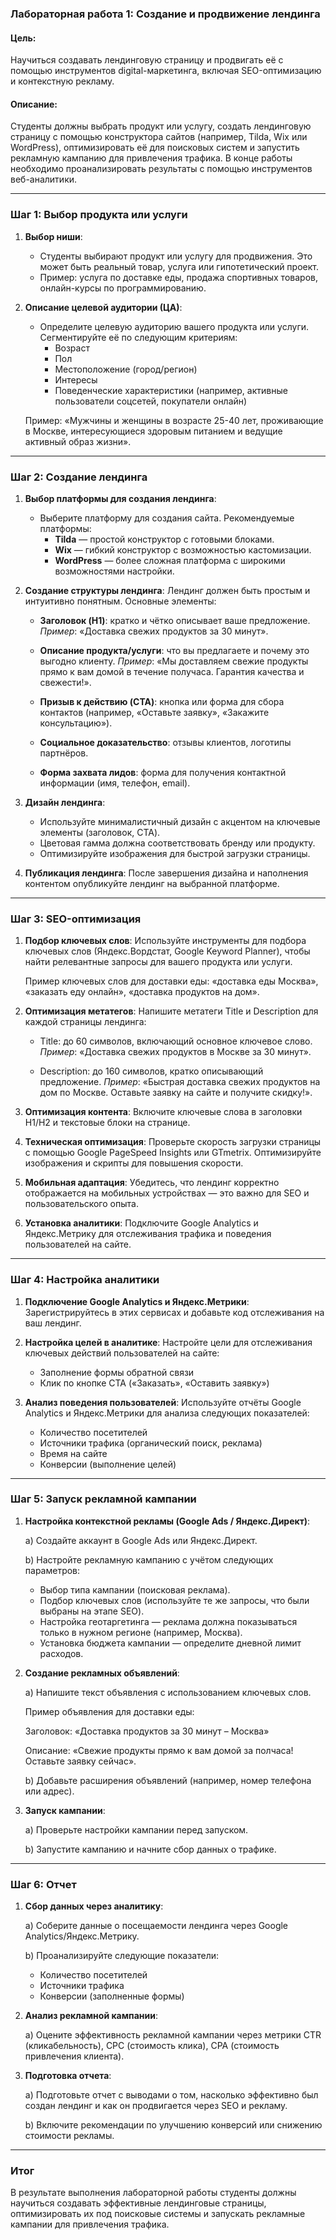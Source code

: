 ### Лабораторная работа 1: **Создание и продвижение лендинга**

#### Цель:
Научиться создавать лендинговую страницу и продвигать её с помощью инструментов digital-маркетинга, включая SEO-оптимизацию и контекстную рекламу.

#### Описание:
Студенты должны выбрать продукт или услугу, создать лендинговую страницу с помощью конструктора сайтов (например, Tilda, Wix или WordPress), оптимизировать её для поисковых систем и запустить рекламную кампанию для привлечения трафика. В конце работы необходимо проанализировать результаты с помощью инструментов веб-аналитики.

---

### Шаг 1: **Выбор продукта или услуги**

1. **Выбор ниши**:
   - Студенты выбирают продукт или услугу для продвижения. Это может быть реальный товар, услуга или гипотетический проект.
   - Пример: услуга по доставке еды, продажа спортивных товаров, онлайн-курсы по программированию.

2. **Описание целевой аудитории (ЦА)**:
   - Определите целевую аудиторию вашего продукта или услуги. Сегментируйте её по следующим критериям:
     - Возраст
     - Пол
     - Местоположение (город/регион)
     - Интересы
     - Поведенческие характеристики (например, активные пользователи соцсетей, покупатели онлайн)
   
   Пример: «Мужчины и женщины в возрасте 25-40 лет, проживающие в Москве, интересующиеся здоровым питанием и ведущие активный образ жизни».

---

### Шаг 2: **Создание лендинга**

1. **Выбор платформы для создания лендинга**:
   - Выберите платформу для создания сайта. Рекомендуемые платформы:
     - **Tilda** — простой конструктор с готовыми блоками.
     - **Wix** — гибкий конструктор с возможностью кастомизации.
     - **WordPress** — более сложная платформа с широкими возможностями настройки.
   
2. **Создание структуры лендинга**:
   Лендинг должен быть простым и интуитивно понятным. Основные элементы:
   
   - **Заголовок (H1)**: кратко и чётко описывает ваше предложение.
     *Пример*: «Доставка свежих продуктов за 30 минут».
   
   - **Описание продукта/услуги**: что вы предлагаете и почему это выгодно клиенту.
     *Пример*: «Мы доставляем свежие продукты прямо к вам домой в течение получаса. Гарантия качества и свежести!».
   
   - **Призыв к действию (CTA)**: кнопка или форма для сбора контактов (например, «Оставьте заявку», «Закажите консультацию»).
   
   - **Социальное доказательство**: отзывы клиентов, логотипы партнёров.
   
   - **Форма захвата лидов**: форма для получения контактной информации (имя, телефон, email).
   
3. **Дизайн лендинга**:
   - Используйте минималистичный дизайн с акцентом на ключевые элементы (заголовок, CTA).
   - Цветовая гамма должна соответствовать бренду или продукту.
   - Оптимизируйте изображения для быстрой загрузки страницы.

4. **Публикация лендинга**:
   После завершения дизайна и наполнения контентом опубликуйте лендинг на выбранной платформе.

---

### Шаг 3: **SEO-оптимизация**

1. **Подбор ключевых слов**:
   Используйте инструменты для подбора ключевых слов (Яндекс.Вордстат, Google Keyword Planner), чтобы найти релевантные запросы для вашего продукта или услуги.
   
   Пример ключевых слов для доставки еды: «доставка еды Москва», «заказать еду онлайн», «доставка продуктов на дом».

2. **Оптимизация метатегов**:
   Напишите метатеги Title и Description для каждой страницы лендинга:
   
   - Title: до 60 символов, включающий основное ключевое слово.
     *Пример*: «Доставка свежих продуктов в Москве за 30 минут».
   
   - Description: до 160 символов, кратко описывающий предложение.
     *Пример*: «Быстрая доставка свежих продуктов на дом по Москве. Оставьте заявку на сайте и получите скидку!».
   
3. **Оптимизация контента**:
   Включите ключевые слова в заголовки H1/H2 и текстовые блоки на странице.
   
4. **Техническая оптимизация**:
   Проверьте скорость загрузки страницы с помощью Google PageSpeed Insights или GTmetrix. Оптимизируйте изображения и скрипты для повышения скорости.

5. **Мобильная адаптация**:
   Убедитесь, что лендинг корректно отображается на мобильных устройствах — это важно для SEO и пользовательского опыта.

6. **Установка аналитики**:
   Подключите Google Analytics и Яндекс.Метрику для отслеживания трафика и поведения пользователей на сайте.

---

### Шаг 4: **Настройка аналитики**

1. **Подключение Google Analytics и Яндекс.Метрики**:
   Зарегистрируйтесь в этих сервисах и добавьте код отслеживания на ваш лендинг.

2. **Настройка целей в аналитике**:
   Настройте цели для отслеживания ключевых действий пользователей на сайте:
   
   - Заполнение формы обратной связи
   - Клик по кнопке CTA («Заказать», «Оставить заявку»)
   
3. **Анализ поведения пользователей**:
   Используйте отчёты Google Analytics и Яндекс.Метрики для анализа следующих показателей:
   
   - Количество посетителей
   - Источники трафика (органический поиск, реклама)
   - Время на сайте
   - Конверсии (выполнение целей)

---

### Шаг 5: **Запуск рекламной кампании**

1. **Настройка контекстной рекламы (Google Ads / Яндекс.Директ)**:

    a) Создайте аккаунт в Google Ads или Яндекс.Директ.
    
    b) Настройте рекламную кампанию с учётом следующих параметров:
    
    - Выбор типа кампании (поисковая реклама).
    - Подбор ключевых слов (используйте те же запросы, что были выбраны на этапе SEO).
    - Настройка геотаргетинга — реклама должна показываться только в нужном регионе (например, Москва).
    - Установка бюджета кампании — определите дневной лимит расходов.

2. **Создание рекламных объявлений**:

    a) Напишите текст объявления с использованием ключевых слов.
    
    Пример объявления для доставки еды:
    
    Заголовок: «Доставка продуктов за 30 минут – Москва»
    
    Описание: «Свежие продукты прямо к вам домой за полчаса! Оставьте заявку сейчас».
    
    b) Добавьте расширения объявлений (например, номер телефона или адрес).

3. **Запуск кампании**:

    a) Проверьте настройки кампании перед запуском.
    
    b) Запустите кампанию и начните сбор данных о трафике.

---

### Шаг 6: **Отчет**

1. **Сбор данных через аналитику**:

    a) Соберите данные о посещаемости лендинга через Google Analytics/Яндекс.Метрику.
    
    b) Проанализируйте следующие показатели:
    
    - Количество посетителей
    - Источники трафика
    - Конверсии (заполненные формы)
    
2. **Анализ рекламной кампании**:

    a) Оцените эффективность рекламной кампании через метрики CTR (кликабельность), CPC (стоимость клика), CPA (стоимость привлечения клиента).
    
3. **Подготовка отчета**:

    a) Подготовьте отчет с выводами о том, насколько эффективно был создан лендинг и как он продвигается через SEO и рекламу.
    
    b) Включите рекомендации по улучшению конверсий или снижению стоимости рекламы.

---

### Итог

В результате выполнения лабораторной работы студенты должны научиться создавать эффективные лендинговые страницы, оптимизировать их под поисковые системы и запускать рекламные кампании для привлечения трафика.
